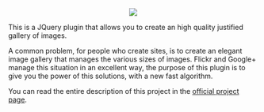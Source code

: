 <div align="center">
<img src="https://raw.github.com/miromannino/Justified-Gallery/gh-imgs/jgcover.png" />
</div>

This is a JQuery plugin that allows you to create an high quality justified gallery of images. 

A common problem, for people who create sites, is to create an elegant image gallery that manages 
the various sizes of images. Flickr and Google+ manage this situation in an excellent way, 
the purpose of this plugin is to give you the power of this solutions, with a new fast algorithm.

You can read the entire description of this project 
in the <a href="http://miromannino.com/projects/justified-gallery/">official project page</a>.
